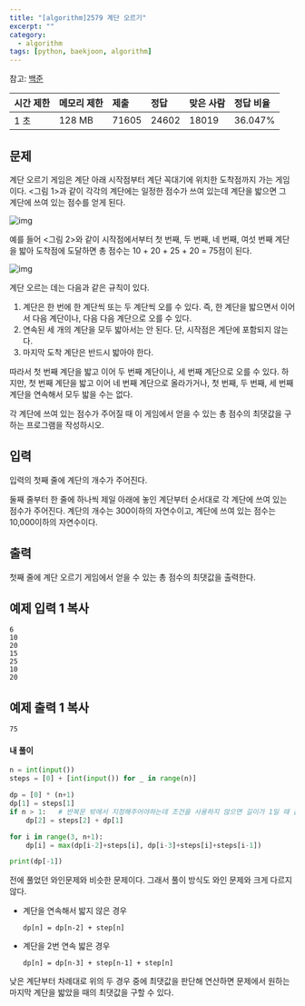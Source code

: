 ```yaml
---
title: "[algorithm]2579 계단 오르기"
excerpt: ""
category:
  - algorithm
tags: [python, baekjoon, algorithm]
---
```


참고: [백준](https://www.acmicpc.net/problem/2579)

| 시간 제한 | 메모리 제한 | 제출  | 정답  | 맞은 사람 | 정답 비율 |
| :-------- | :---------- | :---- | :---- | :-------- | :-------- |
| 1 초      | 128 MB      | 71605 | 24602 | 18019     | 36.047%   |

## 문제

계단 오르기 게임은 계단 아래 시작점부터 계단 꼭대기에 위치한 도착점까지 가는 게임이다. <그림 1>과 같이 각각의 계단에는 일정한 점수가 쓰여 있는데 계단을 밟으면 그 계단에 쓰여 있는 점수를 얻게 된다.

![img](https://www.acmicpc.net/upload/images/k64or2GOK1vmpEig7Ud.png)

예를 들어 <그림 2>와 같이 시작점에서부터 첫 번째, 두 번째, 네 번째, 여섯 번째 계단을 밟아 도착점에 도달하면 총 점수는 10 + 20 + 25 + 20 = 75점이 된다.

![img](https://www.acmicpc.net/upload/images/f62omMF2kQYD5rDct.png)

계단 오르는 데는 다음과 같은 규칙이 있다.

1. 계단은 한 번에 한 계단씩 또는 두 계단씩 오를 수 있다. 즉, 한 계단을 밟으면서 이어서 다음 계단이나, 다음 다음 계단으로 오를 수 있다.
2. 연속된 세 개의 계단을 모두 밟아서는 안 된다. 단, 시작점은 계단에 포함되지 않는다.
3. 마지막 도착 계단은 반드시 밟아야 한다.

따라서 첫 번째 계단을 밟고 이어 두 번째 계단이나, 세 번째 계단으로 오를 수 있다. 하지만, 첫 번째 계단을 밟고 이어 네 번째 계단으로 올라가거나, 첫 번째, 두 번째, 세 번째 계단을 연속해서 모두 밟을 수는 없다.

각 계단에 쓰여 있는 점수가 주어질 때 이 게임에서 얻을 수 있는 총 점수의 최댓값을 구하는 프로그램을 작성하시오.

## 입력

입력의 첫째 줄에 계단의 개수가 주어진다.

둘째 줄부터 한 줄에 하나씩 제일 아래에 놓인 계단부터 순서대로 각 계단에 쓰여 있는 점수가 주어진다. 계단의 개수는 300이하의 자연수이고, 계단에 쓰여 있는 점수는 10,000이하의 자연수이다.

## 출력

첫째 줄에 계단 오르기 게임에서 얻을 수 있는 총 점수의 최댓값을 출력한다.

## 예제 입력 1 복사

```
6
10
20
15
25
10
20
```

## 예제 출력 1 복사

```
75
```



#### 내 풀이

```python
n = int(input())
steps = [0] + [int(input()) for _ in range(n)]

dp = [0] * (n+1)
dp[1] = steps[1]
if n > 1:	# 반복문 밖에서 지정해주어야하는데 조건을 사용하지 않으면 길이가 1일 때 값을 할당할 수 없음
    dp[2] = steps[2] + dp[1]

for i in range(3, n+1):
    dp[i] = max(dp[i-2]+steps[i], dp[i-3]+steps[i]+steps[i-1])

print(dp[-1])
```

전에 풀었던 와인문제와 비슷한 문제이다. 그래서 풀이 방식도 와인 문제와 크게 다르지 않다.

- 계단을 연속해서 밟지 않은 경우

  `dp[n] = dp[n-2] + step[n]`

- 계단을 2번 연속 밟은 경우

  `dp[n] = dp[n-3] + step[n-1] + step[n]`

낮은 계단부터 차례대로 위의 두 경우 중에 최댓값을 판단해 연산하면 문제에서 원하는 마지막 계단을 밟았을 때의 최댓값을 구할 수 있다.